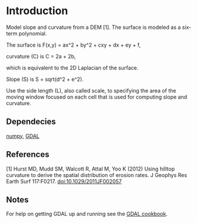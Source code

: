 Introduction
============
Model slope and curvature from a DEM [1]. The surface is modeled as a six-term polynomial. 

The surface is
F(x,y) = ax^2 + by^2 + cxy + dx + ey + f,

curvature (C) is 
C = 2a + 2b,

which is equivalent to the 2D Laplacian of the surface.

Slope (S) is
S = sqrt(d^2 + e^2).

Use the side length (L), also called scale, to specifying the area of the moving window focused on each cell that is used for computing slope and curvature.

Dependecies
---------
<a href="www.numpy.org">numpy</a>, <a href="http://trac.osgeo.org/gdal/wiki/GdalOgrInPython">GDAL</a>

References
---------
[1] Hurst MD, Mudd SM, Walcott R, Attal M, Yoo K (2012) Using hilltop curvature to derive the spatial distribution of erosion rates. J Geophys Res Earth Surf 117:F0217. <a href="http://doi:10.1029/2011JF002057">doi:10.1029/2011JF002057</a>


Notes
---------
For help on getting GDAL up and running see the <a href="http://pcjericks.github.io/py-gdalogr-cookbook/">GDAL cookbook</a>.